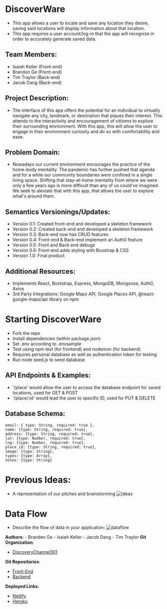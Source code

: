 # DiscoverWare
- This app allows a user to locate and save any location they desire, saving said locations will display information about that location.
- This app requires a user account/log-in that the app will recognize in order to accurately generate saved data.

## Team Members:
- Isaiah Keller (Front-end)
- Brandon Ge (Front-end)
- Tim Traylor (Back-end)
- Jacob Dang (Back-end)

## Project Description:
- The interface of this app offers the potential for an individual to virtually navigate any city, landmark, or destination that piques their interest. This attends to the interactivity and encouragement of citizens to explore their surrounding environment. With this app, this will allow the user to engage in their environment curiosity and do so with comfortability and ease.

## Problem Domain:
- Nowadays our current environment encourages the practice of the home-body mentality. The pandemic has further pushed that agenda and for a while our community boundaries were confined in a single living space. Shifting that stay-at-home mentality from where we were only a few years ago is more difficult than any of us could've imagined. We seek to aleviate that with this app, that allows the user to explore what's around them.

## Semantics Versionings/Updates:
- Version 0.1: Created front-end and developed a skeleton framework
- Version 0.2: Created back-end and developed a skeleton framework
- Version 0.3: Back-end now has CRUD features
- Version 0.4: Front-end & Back-end implement an Auth0 feature
- Version 0.5: Front and Back end debugs
- Version 0.6: Front-end adds styling with Boostrap & CSS
- Version 1.0: Final product


## Additional Resources:
- Implements React, Bootstrap, Express, MongoDB, Mongoose, Auth0, Axios
- 3rd Party Integrations: Google Maps API, Google Places API, @react-google-maps/api library on npm

# Starting DiscoverWare
- Fork the repo
- Install dependencies (within package.json)
- Set .env according to .envsample
- Test using npm test (for frontend) and nodemon (for backend)
- Requires personal database as well as authentication token for testing
- Run node seed.js to seed database

## API Endpoints & Examples:
- '/place' would allow the user to access the database endpoint for saved locations, used for GET & POST
- '/place/:id' would lead the user to specific ID, used for PUT & DELETE

## Database Schema:
    email: { type: String, required: true },
    name: {type: String, required: true},
    address: {type: String, required: true},
    lat: {type: Number, required: true},
    lng: {type: Number, required: true},
    place_id: {type: String, required: true},
    image: {type: String},
    types: {type: Array},
    notes: {type: String}

# Previous Ideas:
- A representation of our pitches and brainstorming
        ![ideas](./public/images/pitchimage.jpg)

# Data Flow
- Describe the flow of data in your application:
        ![dataflow](./public/images/flowdata.jpg)

**Authors**:
    - Branden Ge
    - Isaiah Keller
    - Jacob Dang
    - Tim Traylor
**Git Organization**:
- [DiscoveryChannel301](https://github.com/DiscoveryChannel301)

**Git Repositories**:
- [Front-End](https://github.com/ijkeller/DiscoverWare-Client)
- [Backend](https://github.com/ijkeller/DiscoverWare-API)

**Deployed Links**:
- [Netlify](https://ijk-discoverware.netlify.app/)
- [Heroku](https://discoverware-backend.herokuapp.com/)

